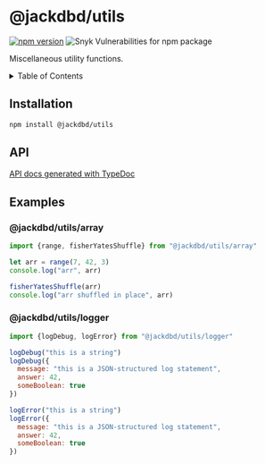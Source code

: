 # @jackdbd/utils

[![npm version](https://badge.fury.io/js/@jackdbd%2Futils.svg)](https://badge.fury.io/js/@jackdbd%2Futils)
![Snyk Vulnerabilities for npm package](https://img.shields.io/snyk/vulnerabilities/npm/@jackdbd%2Futils)

Miscellaneous utility functions.

<!-- START doctoc generated TOC please keep comment here to allow auto update -->
<!-- DON'T EDIT THIS SECTION, INSTEAD RE-RUN doctoc TO UPDATE -->
<details><summary>Table of Contents</summary>

- [Installation](#installation)
- [API](#api)
- [Examples](#examples)
  - [@jackdbd/utils/array](#jackdbdutilsarray)
  - [@jackdbd/utils/logger](#jackdbdutilslogger)

<!-- END doctoc generated TOC please keep comment here to allow auto update -->
</details>

## Installation

```sh
npm install @jackdbd/utils
```

## API

[API docs generated with TypeDoc](https://jackdbd.github.io/calderone/utils/)

## Examples

### @jackdbd/utils/array

```js
import {range, fisherYatesShuffle} from "@jackdbd/utils/array"

let arr = range(7, 42, 3)
console.log("arr", arr)

fisherYatesShuffle(arr)
console.log("arr shuffled in place", arr)
```

### @jackdbd/utils/logger

```js
import {logDebug, logError} from "@jackdbd/utils/logger"

logDebug("this is a string")
logDebug({
  message: "this is a JSON-structured log statement",
  answer: 42,
  someBoolean: true
})

logError("this is a string")
logError({
  message: "this is a JSON-structured log statement",
  answer: 42,
  someBoolean: true
})

```